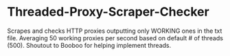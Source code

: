 # Threaded-Proxy-Scraper-Checker
Scrapes and checks HTTP proxies outputting only WORKING ones in the txt file. Averaging 50 working proxies per second based on default # of threads (500). Shoutout to Booboo for helping implement threads.
